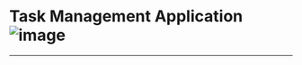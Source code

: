 # Task Management Application ![image](https://github.com/nazzmul-anik/JAVA-OOP-PROJECTS/assets/110289715/47226210-3ddd-4f27-a34b-04719fc6404a)

--------------------------------------------------------------------------------------------------------------------------------
